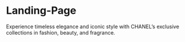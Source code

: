 # Landing-Page
Experience timeless elegance and iconic style with CHANEL’s exclusive collections in fashion, beauty, and fragrance.
